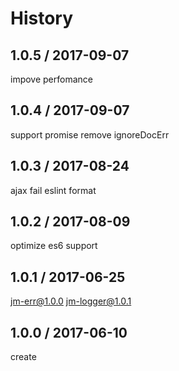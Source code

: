 # History

## 1.0.5 / 2017-09-07
impove perfomance

## 1.0.4 / 2017-09-07
support promise
remove ignoreDocErr

## 1.0.3 / 2017-08-24
ajax fail
eslint format

## 1.0.2 / 2017-08-09
optimize es6 support

## 1.0.1 / 2017-06-25
jm-err@1.0.0
jm-logger@1.0.1

## 1.0.0 / 2017-06-10
create
